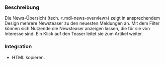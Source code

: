 ### Beschreibung

Die News-Übersicht (tech. «.mdl-news-overview») zeigt in ansprechendem Design mehrere Newsteaser zu den neuesten Meldungen an. Mit dem Filter können sich Nutzende die Newsteaser anzeigen lassen, die für sie von Interesse sind. Ein Klick auf den Teaser leitet sie zum Artikel weiter.

### Integration

* HTML kopieren.
